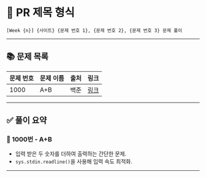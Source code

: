 # 📌 PR 제목 형식
<!-- PR 제목을 아래 형식으로 작성해주세요! -->
<!-- 예: [Week 1] 백준 1000번, 1001번, 2557번 문제 풀이 -->
`[Week {n}] {사이트} {문제 번호 1}, {문제 번호 2}, {문제 번호 3} 문제 풀이`

---

## 📚 문제 목록
| 문제 번호 | 문제 이름 | 출처 | 링크 |
|----------|----------|------|------|
| 1000 | A+B | 백준 | [링크](https://www.acmicpc.net/problem/1000) |

---

## ✅ 풀이 요약
<!-- 각 문제별 풀이 방법을 간단히 요약해주세요 -->
### 🔹 1000번 - A+B
- 입력 받은 두 숫자를 더하여 출력하는 간단한 문제.
- `sys.stdin.readline()`을 사용해 입력 속도 최적화.

---
